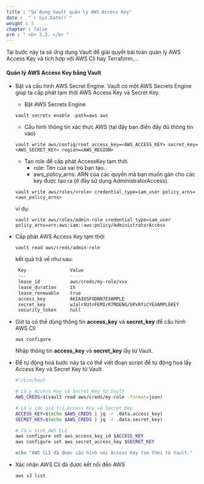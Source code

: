 ```yaml
---
title : "Sử dụng Vault quản lý AWS Access Key"
date :  "`r Sys.Date()`" 
weight : 3
chapter : false
pre : " <b> 3.3. </b> "
---
```

Tại bước này ta sẽ ứng dụng Vault để giải quyết bài toán quản lý AWS Access Key và tích hợp với AWS Cli hay Terraform,...
#### Quản lý AWS Access Key bằng Vault
- Bật và cấu hình AWS Secret Engine. Vault có một AWS Secrets Engine giúp ta cấp phát tạm thời AWS Access Key và Secret Key.
  - Bật AWS Secrets Engine
   ```
   vault secrets enable -path=aws aws
   ```
  - Cấu hình thông tin xác thực AWS (tại đây bạn điền đầy đủ thông tin vào)
   ```
   vault write aws/config/root access_key=<AWS_ACCESS_KEY> secret_key=<AWS_SECRET_KEY> region=<AWS_REGION>
   ```
  - Tạo role để cấp phát AccessKey tạm thời
    - role: Tên của vai trò bạn tạo.
    - aws_policy_arns: ARN của các quyền mà bạn muốn gán cho các key được tạo ra (ở đây sử dụng AdministratorAccess).
   ```
   vault write aws/roles/<role> credential_type=iam_user policy_arns=<aws_policy_arns>
   ```
   ví dụ:
   ```
   vault write aws/roles/admin-role credential_type=iam_user policy_arns=arn:aws:iam::aws:policy/AdministratorAccess
   ```
- Cấp phát AWS Access Key tạm thời
  ```
  vault read aws/creds/admin-role
  ```

  kết quả trả về như sau:
  ```bash
   Key                Value
   ---                -----
   lease_id           aws/creds/my-role/xxx
   lease_duration     1h
   lease_renewable    true
   access_key         AKIAIOSFODNN7EXAMPLE
   secret_key         wJalrXUtnFEMI/K7MDENG/bPxRfiCYEXAMPLEKEY
   security_token     null
  ```
- Giờ ta có thể dùng thông tin **access_key** và **secret_key** để cấu hình AWS Cli
  ```
  aws configure
  ```
  Nhập thông tin **access_key** và **secret_key** lấy từ Vault.
- Để tự động hoá bước này ta có thể viết đoạn script để tự động hoá lấy Access Key và Secret Key từ Vault
   ```bash
   #!/bin/bash

   # Lấy Access Key và Secret Key từ Vault
   AWS_CREDS=$(vault read aws/creds/my-role -format=json)

   # Lấy các giá trị Access Key và Secret Key
   ACCESS_KEY=$(echo $AWS_CREDS | jq -r .data.access_key)
   SECRET_KEY=$(echo $AWS_CREDS | jq -r .data.secret_key)

   # Cấu hình AWS CLI
   aws configure set aws_access_key_id $ACCESS_KEY
   aws configure set aws_secret_access_key $SECRET_KEY

   echo "AWS CLI đã được cấu hình với Access Key tạm thời từ Vault."
  ```
- Xác nhận AWS Cli đã được kết nối đến AWS
  ```
  aws s3 list
  ```
